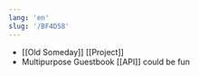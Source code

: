 ```yaml
---
lang: 'en'
slug: '/BF4D58'
---
```


- [[Old Someday]] [[Project]]
- Multipurpose Guestbook [[API]] could be fun
